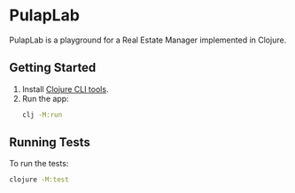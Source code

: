# PulapLab

PulapLab is a playground for a Real Estate Manager implemented in Clojure.

## Getting Started

1. Install [Clojure CLI tools](https://clojure.org/guides/getting_started).
2. Run the app:
   ```bash
   clj -M:run
   ```

## Running Tests

To run the tests:
```bash
clojure -M:test
```